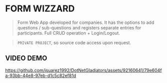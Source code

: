 
# FORM WIZZARD

> Form Web App developed for companies. It has the options to add questions / sub-questions and registers separate entries for participants. Full CRUD operation + Login/Logout.

> `PRIVATE PROJECT`, so source code access upon request.

## VIDEO DEMO



https://github.com/jsuarez1992/DotNetGladiators/assets/92160641/79e604fa-93bb-44e8-97eb-d1c5c82ef81d





